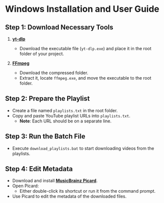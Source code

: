# Windows Installation and User Guide

## Step 1: Download Necessary Tools
1. **[yt-dlp](https://github.com/yt-dlp/yt-dlp/releases)**
   - Download the executable file (`yt-dlp.exe`) and place it in the root folder of your project.

2. **[FFmpeg](https://www.gyan.dev/ffmpeg/builds/ffmpeg-release-essentials.zip)**
   - Download the compressed folder.
   - Extract it, locate `ffmpeg.exe`, and move the executable to the root folder.

## Step 2: Prepare the Playlist
- Create a file named `playlists.txt` in the root folder.
- Copy and paste YouTube playlist URLs into `playlists.txt`.
  - **Note**: Each URL should be on a separate line.

## Step 3: Run the Batch File
- Execute `download_playlists.bat` to start downloading videos from the playlists.

## Step 4: Edit Metadata
- Download and install **[MusicBrainz Picard](https://picard.musicbrainz.org/downloads)**.
- Open Picard:
  - Either double-click its shortcut or run it from the command prompt.
- Use Picard to edit the metadata of the downloaded files.
